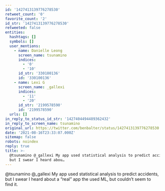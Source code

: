 ```yaml
---
id: '1427413139776278530'
retweet_count: '0'
favorite_count: '2'
id_str: '1427413139776278530'
retweeted: false
entities:
  hashtags: []
  symbols: []
  user_mentions:
    - name: Danielle Leong
      screen_name: tsunamino
      indices:
        - '0'
        - '10'
      id_str: '330100136'
      id: '330100136'
    - name: Lexi G
      screen_name: _gallexi
      indices:
        - '11'
        - '20'
      id_str: '2199578590'
      id: '2199578590'
  urls: []
in_reply_to_status_id_str: '1427404494489362432'
in_reply_to_screen_name: tsunamino
original_url: https://twitter.com/benbalter/status/1427413139776278530
date: '2021-08-16T23:33:07.000Z'
sitemap: false
robots: noindex
reply: true
title: >-
  @tsunamino @_gallexi My app used statistical analysis to predict accidents,
  but I swear I heard abou…
---
```


@tsunamino @_gallexi My app used statistical analysis to predict accidents, but I swear I heard about a “real” app the used ML, but couldn’t seem to find it.